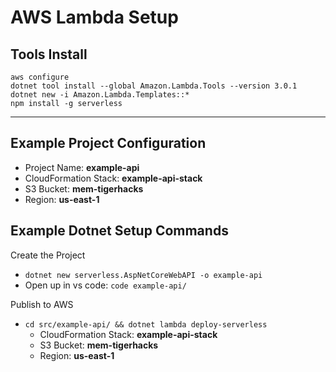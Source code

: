 # AWS Lambda Setup

## Tools Install

```
aws configure
dotnet tool install --global Amazon.Lambda.Tools --version 3.0.1
dotnet new -i Amazon.Lambda.Templates::*
npm install -g serverless
```

---

## Example Project Configuration

* Project Name: __example-api__
* CloudFormation Stack: __example-api-stack__
* S3 Bucket: __mem-tigerhacks__
* Region: __us-east-1__

## Example Dotnet Setup Commands

Create the Project
* ``` dotnet new serverless.AspNetCoreWebAPI -o example-api ```
* Open up in vs code: ``` code example-api/ ```

Publish to AWS
* ``` cd src/example-api/ && dotnet lambda deploy-serverless ```
    * CloudFormation Stack: __example-api-stack__
    * S3 Bucket: __mem-tigerhacks__
    * Region: __us-east-1__